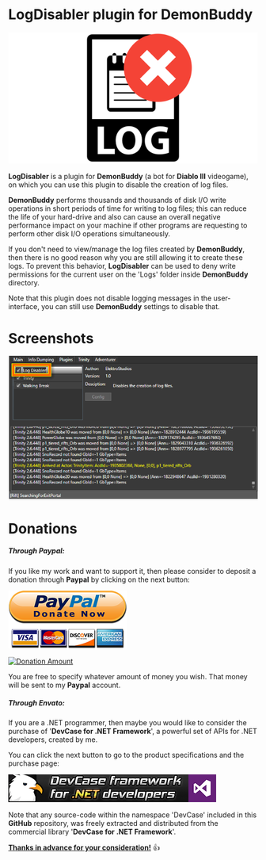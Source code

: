 # LogDisabler plugin for DemonBuddy

![](images/Logo.png)


**LogDisabler** is a plugin for **DemonBuddy** (a bot for **Diablo III** videogame),
on which you can use this plugin to disable the creation of log files.

**DemonBuddy** performs thousands and thousands of disk I/O write operations in short periods of time for writing to log files; this can reduce the life of your hard-drive and also can cause an overall negative performance impact on your machine if other programs are requesting to perform other disk I/O operations simultaneously.

If you don't need to view/manage the log files created by **DemonBuddy**, then there is no good reason why you are still allowing it to create these logs. To prevent this behavior, **LogDisabler** can be used to deny write permissions for the current user on the 'Logs' folder inside **DemonBuddy** directory.

Note that this plugin does not disable logging messages in the user-interface, you can still use **DemonBuddy** settings to disable that.

# Screenshots

![](images/01.png)

# **Donations**

##### Through Paypal:
If you like my work and want to support it, then please consider to deposit a donation through **Paypal** by clicking on the next button:

[![Donation Account](images/Paypal.png)](https://www.paypal.com/cgi-bin/webscr?cmd=_s-xclick&hosted_button_id=E4RQEV6YF5NZY)

[![Donation Amount](https://img.shields.io/badge/Current%20donations-0%24-red.svg)](https://www.paypal.com/cgi-bin/webscr?cmd=_s-xclick&hosted_button_id=E4RQEV6YF5NZY)

You are free to specify whatever amount of money you wish. That money will be sent to my **Paypal** account.

##### Through Envato:
If you are a .NET programmer, then maybe you would like to consider the purchase of 
'**DevCase for .NET Framework**', a powerful set of APIs for .NET developers, created by me. 

You can click the next button to go to the product specifications and the purchase page:

[![DevCase for .NET Framework](images/DevCase%20Banner.png)](https://codecanyon.net/item/elektrokit-class-library-for-net/19260282)

Note that any source-code within the namespace 'DevCase' included in this **GitHub** repository, was freely extracted and distributed from the commercial library '**DevCase for .NET Framework**'.

<u>**Thanks in advance for your consideration!**</u> :thumbsup:
